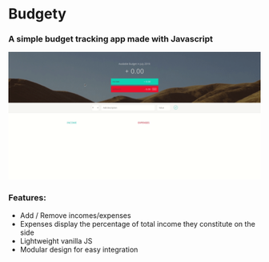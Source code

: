 # Budgety
### A simple budget tracking app made with Javascript
![](Demo/demo.gif)

### Features:
- Add / Remove incomes/expenses
- Expenses display the percentage of total income they constitute on the side
- Lightweight vanilla JS
- Modular design for easy integration
